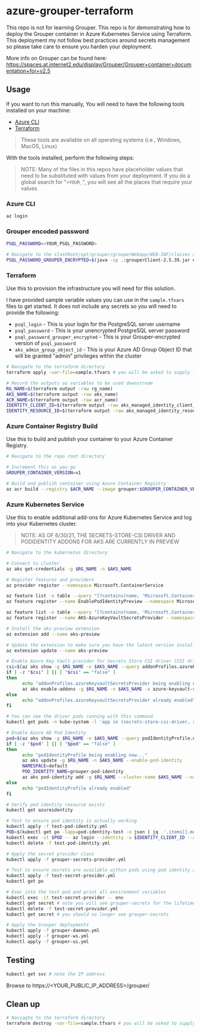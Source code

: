 # azure-grouper-terraform

This repo is not for learning Grouper. This repo is for demonstrating how to deploy the Grouper container in Azure Kubernetes Service using Terraform. This deployment my not follow best practices around secrets management so please take care to ensure you harden your deployment.

More info on Grouper can be found here: https://spaces.at.internet2.edu/display/Grouper/Grouper+container+documentation+for+v2.5

## Usage

If you want to run this manually, You will need to have the following tools installed on your machine:

- [Azure CLI](https://docs.microsoft.com/en-us/cli/azure/install-azure-cli)
- [Terraform](https://www.terraform.io/downloads.html)

> These tools are available on all operating systems (i.e., Windows, MacOS, Linux)

With the tools installed, perform the following steps:

> NOTE: Many of the files in this repos have placeholder values that need to be substituted with values from your deployment. If you do a global search for "`<YOUR_`", you will see all the places that require your values.

### Azure CLI

```sh
az login
```

### Grouper encoded password

```sh
PSQL_PASSWORD=<YOUR_PSQL_PASSWORD>

# Navigate to the slashRoot/opt/grouper/grouperWebapp/WEB-INF/classes directory and run this command
PSQL_PASSWORD_GROUPER_ENCRYPTED=$(java -cp .:grouperClient-2.5.39.jar edu.internet2.middleware.morphString.Encrypt dontMask <<< $PSQL_PASSWORD | sed 's/Type the string to encrypt (note: pasting might echo it back): The encrypted string is: //')
```

### Terraform

Use this to provision the infrastructure you will need for this solution.

I have provided sample variable values you can use in the `sample.tfvars` files to get started. It does not include any secrets so you will need to provide the following:

- `psql_login` - This is your login for the PostgreSQL server username
- `psql_password` - This is your unencrypted PostgreSQL server password
- `psql_password_grouper_encrypted` - This is your Grouper-encrypted version of `psql_password`
- `aks_admin_group_object_id` - This is your Azure AD Group Object ID that will be granted "admin" privileges within the cluster

```sh
# Navigate to the terraform directory
terraform apply -var-file=sample.tfvars # you will be asked to supply few additional values

# Record the outputs as variables to be used downstream
RG_NAME=$(terraform output -raw rg_name)
AKS_NAME=$(terraform output -raw aks_name)
ACR_NAME=$(terraform output -raw acr_name)
IDENTITY_CLIENT_ID=$(terraform output -raw aks_managed_identity_client_id)
IDENTITY_RESOURCE_ID=$(terraform output -raw aks_managed_identity_resource_id)
```

### Azure Container Registry Build

Use this to build and publish your container to your Azure Container Registry.

```sh
# Navigate to the repo root directory

# Increment this as you go
GROUPER_CONTAINER_VERSION=v1

# Build and publish container using Azure Container Registry
az acr build --registry $ACR_NAME --image grouper:$GROUPER_CONTAINER_VERSION .
```

### Azure Kubernetes Service

Use this to enable additional add-ons for Azure Kubernetes Service and log into your Kubernetes cluster.

> NOTE: AS OF 6/30/21, THE SECRETS-STORE-CSI DRIVER AND PODIDENTITY ADDONS FOR AKS ARE CURRENTLY IN PREVIEW

```sh
# Navigate to the kubernetes directory

# Connect to cluster
az aks get-credentials -g $RG_NAME -n $AKS_NAME

# Register features and providers
az provider register --namespace Microsoft.ContainerService

az feature list -o table --query "[?contains(name, 'Microsoft.ContainerService/EnablePodIdentityPreview')].{Name:name,State:properties.state}"
az feature register --name EnablePodIdentityPreview --namespace Microsoft.ContainerService

az feature list -o table --query "[?contains(name, 'Microsoft.ContainerService/AKS-AzureKeyVaultSecretsProvider')].{Name:name,State:properties.state}"
az feature register --name AKS-AzureKeyVaultSecretsProvider --namespace Microsoft.ContainerService

# Install the aks-preview extension
az extension add --name aks-preview

# Update the extension to make sure you have the latest version installed
az extension update --name aks-preview

# Enable Azure Key Vault provider for Secrets Store CSI driver (CSI driver)
csi=$(az aks show -g $RG_NAME -n $AKS_NAME --query addonProfiles.azureKeyvaultSecretsProvider.enabled)
if [ -z "$csi" ] || [ "$csi" == "false" ]
then
      echo "addonProfiles.azureKeyvaultSecretsProvider being enabling now..."
      az aks enable-addons -g $RG_NAME -n $AKS_NAME -a azure-keyvault-secrets-provider
else
      echo "addonProfiles.azureKeyvaultSecretsProvider already enabled"
fi

# You can see the driver pods running with this command
kubectl get pods -n kube-system -l 'app in (secrets-store-csi-driver, secrets-store-provider-azure)'

# Enable Azure AD Pod Identity
pod=$(az aks show -g $RG_NAME -n $AKS_NAME --query podIdentityProfile.enabled)
if [ -z "$pod" ] || [ "$pod" == "false" ]
then
      echo "podIdentityProfile being enabling now..."
      az aks update -g $RG_NAME -n $AKS_NAME --enable-pod-identity
      NAMESPACE=default
      POD_IDENTITY_NAME=grouper-pod-identity
      az aks pod-identity add -g $RG_NAME --cluster-name $AKS_NAME --namespace default --name $POD_IDENTITY_NAME --identity-resource-id $IDENTITY_RESOURCE_ID
else
      echo "podIdentityProfile already enabled"
fi

# Verify pod identity resource exists
kubectl get azureidentity

# Test to ensure pod identity is actually working
kubectl apply -f test-pod-identity.yml
POD=$(kubectl get po -lapp=pod-identity-test -o json | jq  '.items[].metadata.name' | awk -F'"' '{ print $2}')
kubectl exec -it $POD -- az login --identity -u $IDENTITY_CLIENT_ID --allow-no-subscription -o table
kubectl delete -f test-pod-identity.yml

# Apply the secret provider class
kubectl apply -f grouper-secrets-provider.yml

# Test to ensure secrets are available within pods using pod identity and secret provider class
kubectl apply -f test-secret-provider.yml
kubectl get po

# Exec into the test pod and print all environment variables
kubectl exec -it test-secret-provider -- env
kubectl get secret # note you will see grouper-secrets for the lifetime of the pod. once you delete the pod, the secrets will go away too
kubectl delete -f test-secret-provider.yml
kubectl get secret # you should no longer see grouper-secrets

# Apply the Grouper deployments
kubectl apply -f grouper-daemon.yml
kubectl apply -f grouper-ws.yml
kubectl apply -f grouper-ui.yml
```

## Testing

```sh
kubectl get svc # note the IP address
```

Browse to https://<YOUR_PUBLIC_IP_ADDRESS>/grouper/

## Clean up

```sh
# Naviagte to the terraform directory
terraform destroy -var-file=sample.tfvars # you will be asked to supply few additional values
```
